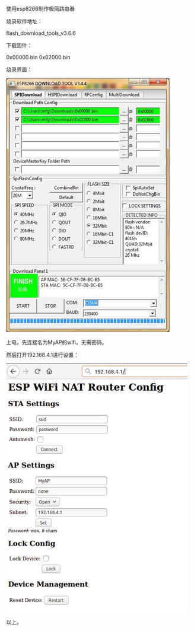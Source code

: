 使用esp8266制作极简路由器

烧录软件地址：

flash_download_tools_v3.6.6

下载固件：

0x00000.bin
0x02000.bin

烧录界面：

![](./flash.jpg)

上电，先连接名为MyAP的wifi，无需密码。

然后打开192.168.4.1进行设置：

![](./config.jpg)

以上。
